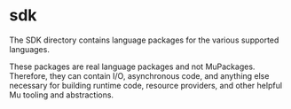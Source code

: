 # sdk

The SDK directory contains language packages for the various supported languages.

These packages are real language packages and not MuPackages.  Therefore, they can contain I/O, asynchronous code, and
anything else necessary for building runtime code, resource providers, and other helpful Mu tooling and abstractions.

